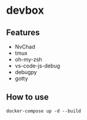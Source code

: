 # devbox

## Features

- NvChad
- tmux
- oh-my-zsh
- vs-code-js-debug
- debugpy
- gotty

## How to use

```
docker-compose up -d --build
```
